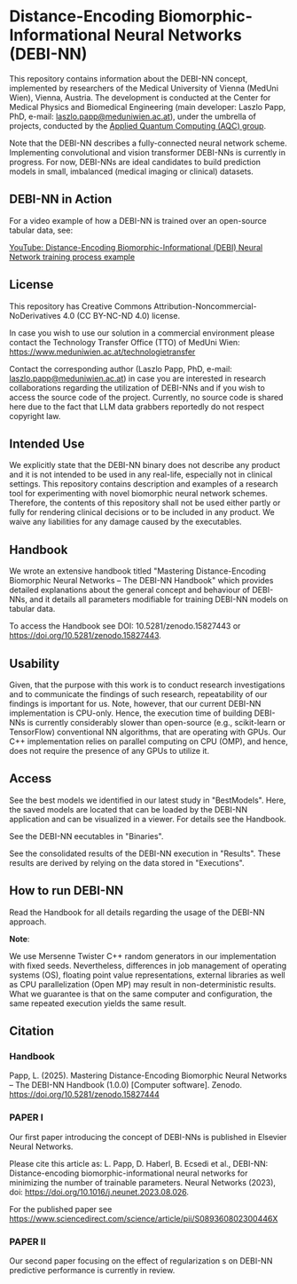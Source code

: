 # Distance-Encoding Biomorphic-Informational Neural Networks (DEBI-NN)
This repository contains information about the DEBI-NN concept, implemented by researchers of the Medical University of Vienna (MedUni Wien), Vienna, Austria. The development is conducted at the Center for Medical Physics and Biomedical Engineering (main developer: Laszlo Papp, PhD, e-mail: laszlo.papp@meduniwien.ac.at), under the umbrella of projects, conducted by the [Applied Quantum Computing (AQC) group](https://mpbmt.meduniwien.ac.at/en/research/quantum-computing/).

Note that the DEBI-NN describes a fully-connected neural network scheme. Implementing convolutional and vision transformer DEBI-NNs is currently in progress. For now, DEBI-NNs are ideal candidates to build prediction models in small, imbalanced (medical imaging or clinical) datasets.

## DEBI-NN in Action
For a video example of how a DEBI-NN is trained over an open-source tabular data, see:

[YouTube: Distance-Encoding Biomorphic-Informational (DEBI) Neural Network training process example](https://youtu.be/S4Dj5qc7Rno)

## License

This repository has Creative Commons Attribution-Noncommercial-NoDerivatives 4.0 (CC BY-NC-ND 4.0) license.

In case you wish to use our solution in a commercial environment please contact the Technology Transfer Office (TTO) of MedUni Wien: https://www.meduniwien.ac.at/technologietransfer

Contact the corresponding author (Laszlo Papp, PhD, e-mail: laszlo.papp@meduniwien.ac.at) in case you are interested in research collaborations regarding the utilization of DEBI-NNs and if you wish to access the source code of the project. Currently, no source code is shared here due to the fact that LLM data grabbers reportedly do not respect copyright law.

## Intended Use
We explicitly state that the DEBI-NN binary does not describe any product and it is not intended to be used in any real-life, especially not in clinical settings. This repository contains description and examples of a research tool for experimenting with novel biomorphic neural network schemes. Therefore, the contents of this repository shall not be used either partly or fully for rendering clinical decisions or to be included in any product. We waive any liabilities for any damage caused by the executables.

## Handbook

We wrote an extensive handbook titled "Mastering Distance-Encoding Biomorphic Neural Networks – The DEBI-NN Handbook" which provides detailed explanations about the general concept and behaviour of DEBI-NNs, and it details all parameters modifiable for training DEBI-NN models on tabular data.

To access the Handbook see DOI: 10.5281/zenodo.15827443 or https://doi.org/10.5281/zenodo.15827443.


## Usability
Given, that the purpose with this work is to conduct research investigations and to communicate the findings of such research, repeatability of our findings is important for us. Note, however, that our current DEBI-NN implementation is CPU-only. Hence, the execution time of building DEBI-NNs is currently considerably slower than open-source (e.g., scikit-learn or TensorFlow) conventional NN algorithms, that are operating with GPUs. Our C++ implementation relies on parallel computing on CPU (OMP), and hence, does not require the presence of any GPUs to utilize it.


## Access

See the best models we identified in our latest study in "BestModels". Here, the saved models are located that can be loaded by the DEBI-NN application and can be visualized in a viewer. For details see the Handbook.

See the DEBI-NN eecutables in "Binaries".

See the consolidated results of the DEBI-NN execution in "Results". These results are derived by relying on the data stored in "Executions".


## How to run DEBI-NN

Read the Handbook for all details regarding the usage of the DEBI-NN approach.

**Note**:

We use Mersenne Twister C++ random generators in our implementation with fixed seeds. Nevertheless, differences in job management of operating systems (OS), floating point value representations, external libraries as well as CPU parallelization (Open MP) may result in non-deterministic results. What we guarantee is that on the same computer and configuration, the same repeated execution yields the same result.


## Citation

### Handbook

Papp, L. (2025). Mastering Distance-Encoding Biomorphic Neural Networks – The DEBI-NN Handbook (1.0.0) [Computer software]. Zenodo. https://doi.org/10.5281/zenodo.15827444

### PAPER I

Our first paper introducing the concept of DEBI-NNs is published in Elsevier Neural Networks.

Please cite this article as: L. Papp, D. Haberl, B. Ecsedi et al., DEBI-NN: Distance-encoding
biomorphic-informational neural networks for minimizing the number of trainable parameters.
Neural Networks (2023), doi: https://doi.org/10.1016/j.neunet.2023.08.026.

For the published paper see https://www.sciencedirect.com/science/article/pii/S089360802300446X

### PAPER II

Our second paper focusing on the effect of regularization s on DEBI-NN predictive performance is currently in review.

